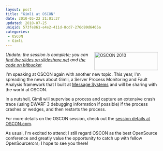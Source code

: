 ```yaml
---
layout: post
title: "Gimli at OSCON"
date: 2010-05-22 21:01:37
updated: 2010-07-25
uniqid: 573fe861-e4e2-411d-8cd7-276d89d6465a
categories: 
 - OSCON
 - Gimli
---
```

<a href="http://OSCON.com" style="float:right">
<img src="http://assets.en.oreilly.com/1/event/45/oscon2010_spkr_210x60.jpg" width="210" height="60"  border="0"  alt="OSCON 2010" title="OSCON 2010"  />
</a>
<p><em>Update: the session is complete; you can <a href="http://www.slideshare.net/wezfurlong/gimli-server-process-monitoring-and-fault-analysis">find the slides on slideshare.net</a> and <a href="https://bitbucket.org/wez/gimli">the code on bitbucket</a></em></p>
<p>
I'm speaking at OSCON again with another new topic.  This year, I'm spreading
the news about Gimli, a Server Process Monitoring and Fault Analysis framework
that I built at <a href="http://messagesystems.com">Message Systems</a> and
will be sharing with the world at OSCON.
</p>

<p>
In a nutshell, Gimli will supervise a process and capture an extensive
crash trace (using DWARF 3 debugging information if possible) if the process
crashes or wedges, and then restarts the process.
</p>
<p>
	For more details on the OSCON session, check out the <a href="http://www.oscon.com/oscon2010/public/schedule/detail/13721">session details at OSCON.com</a>.
</p>
<p>
As usual, I'm excited to attend; I still regard OSCON as the best
OpenSource conference and greatly value the opportunity to catch up
with fellow OpenSourcerors; I hope to see you there!
</p>

